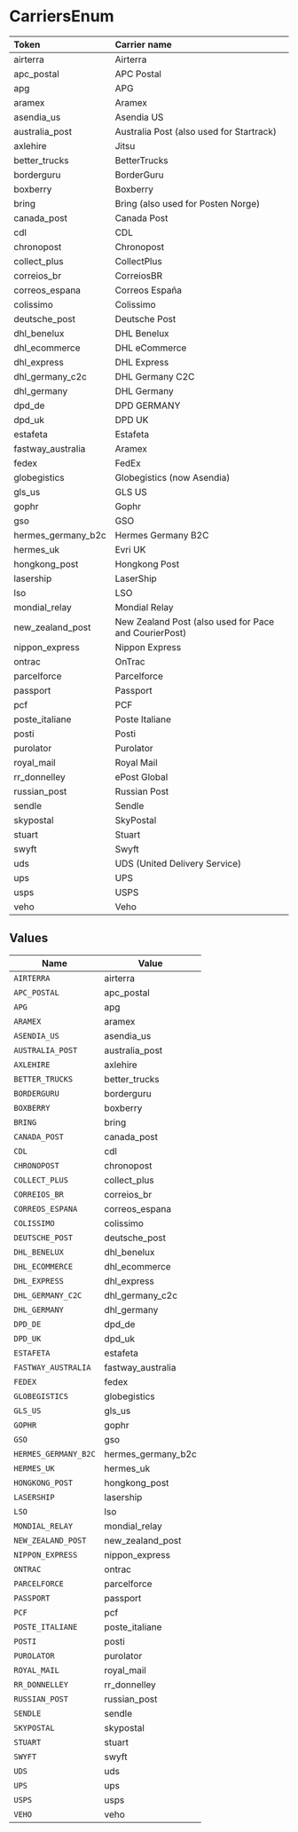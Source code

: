 # CarriersEnum

|Token | Carrier name|
|:---|:---|
| airterra | Airterra |
| apc_postal | APC Postal|
| apg | APG|
| aramex | Aramex|
| asendia_us | Asendia US|
| australia_post | Australia Post (also used for Startrack)|
| axlehire | Jitsu|
| better_trucks | BetterTrucks|
| borderguru | BorderGuru|
| boxberry | Boxberry|
| bring | Bring (also used for Posten Norge)|
| canada_post | Canada Post|
| cdl | CDL|
| chronopost | Chronopost|
| collect_plus | CollectPlus|
| correios_br | CorreiosBR|
| correos_espana | Correos España |
| colissimo | Colissimo|
| deutsche_post | Deutsche Post|
| dhl_benelux | DHL Benelux|
| dhl_ecommerce | DHL eCommerce|
| dhl_express | DHL Express|
| dhl_germany_c2c | DHL Germany C2C|
| dhl_germany | DHL Germany|
| dpd_de | DPD GERMANY|
| dpd_uk | DPD UK|
| estafeta | Estafeta|
| fastway_australia | Aramex|
| fedex | FedEx|
| globegistics | Globegistics (now Asendia)|
| gls_us | GLS US|
| gophr | Gophr|
| gso | GSO|
| hermes_germany_b2c | Hermes Germany B2C|
| hermes_uk | Evri UK |
| hongkong_post | Hongkong Post|
| lasership | LaserShip|
| lso | LSO|
| mondial_relay | Mondial Relay|
| new_zealand_post | New Zealand Post (also used for Pace and CourierPost)|
| nippon_express | Nippon Express|
| ontrac | OnTrac|
| parcelforce | Parcelforce|
| passport | Passport|
| pcf | PCF|
| poste_italiane | Poste Italiane |
| posti | Posti|
| purolator | Purolator|
| royal_mail | Royal Mail|
| rr_donnelley | ePost Global|
| russian_post | Russian Post|
| sendle | Sendle|
| skypostal | SkyPostal|
| stuart | Stuart|
| swyft | Swyft|
| uds | UDS (United Delivery Service)|
| ups | UPS|
| usps | USPS|
| veho | Veho |



## Values

| Name                 | Value                |
| -------------------- | -------------------- |
| `AIRTERRA`           | airterra             |
| `APC_POSTAL`         | apc_postal           |
| `APG`                | apg                  |
| `ARAMEX`             | aramex               |
| `ASENDIA_US`         | asendia_us           |
| `AUSTRALIA_POST`     | australia_post       |
| `AXLEHIRE`           | axlehire             |
| `BETTER_TRUCKS`      | better_trucks        |
| `BORDERGURU`         | borderguru           |
| `BOXBERRY`           | boxberry             |
| `BRING`              | bring                |
| `CANADA_POST`        | canada_post          |
| `CDL`                | cdl                  |
| `CHRONOPOST`         | chronopost           |
| `COLLECT_PLUS`       | collect_plus         |
| `CORREIOS_BR`        | correios_br          |
| `CORREOS_ESPANA`     | correos_espana       |
| `COLISSIMO`          | colissimo            |
| `DEUTSCHE_POST`      | deutsche_post        |
| `DHL_BENELUX`        | dhl_benelux          |
| `DHL_ECOMMERCE`      | dhl_ecommerce        |
| `DHL_EXPRESS`        | dhl_express          |
| `DHL_GERMANY_C2C`    | dhl_germany_c2c      |
| `DHL_GERMANY`        | dhl_germany          |
| `DPD_DE`             | dpd_de               |
| `DPD_UK`             | dpd_uk               |
| `ESTAFETA`           | estafeta             |
| `FASTWAY_AUSTRALIA`  | fastway_australia    |
| `FEDEX`              | fedex                |
| `GLOBEGISTICS`       | globegistics         |
| `GLS_US`             | gls_us               |
| `GOPHR`              | gophr                |
| `GSO`                | gso                  |
| `HERMES_GERMANY_B2C` | hermes_germany_b2c   |
| `HERMES_UK`          | hermes_uk            |
| `HONGKONG_POST`      | hongkong_post        |
| `LASERSHIP`          | lasership            |
| `LSO`                | lso                  |
| `MONDIAL_RELAY`      | mondial_relay        |
| `NEW_ZEALAND_POST`   | new_zealand_post     |
| `NIPPON_EXPRESS`     | nippon_express       |
| `ONTRAC`             | ontrac               |
| `PARCELFORCE`        | parcelforce          |
| `PASSPORT`           | passport             |
| `PCF`                | pcf                  |
| `POSTE_ITALIANE`     | poste_italiane       |
| `POSTI`              | posti                |
| `PUROLATOR`          | purolator            |
| `ROYAL_MAIL`         | royal_mail           |
| `RR_DONNELLEY`       | rr_donnelley         |
| `RUSSIAN_POST`       | russian_post         |
| `SENDLE`             | sendle               |
| `SKYPOSTAL`          | skypostal            |
| `STUART`             | stuart               |
| `SWYFT`              | swyft                |
| `UDS`                | uds                  |
| `UPS`                | ups                  |
| `USPS`               | usps                 |
| `VEHO`               | veho                 |